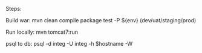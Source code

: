 Steps:

Build war: mvn clean compile package test -P ${env} (dev/uat/staging/prod)

Run locally: mvn tomcat7:run

psql to db: psql -d integ -U integ -h $hostname -W
